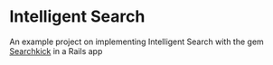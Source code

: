 # Intelligent Search

An example project on implementing Intelligent Search with the gem [Searchkick](https://github.com/ankane/searchkick) in a Rails app

